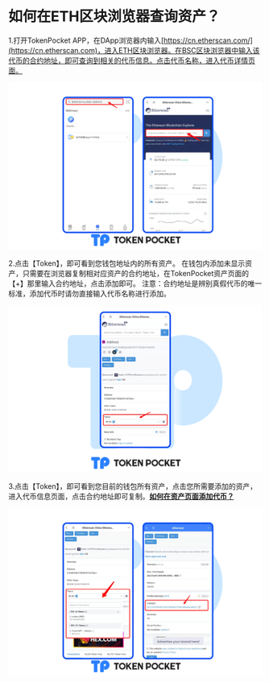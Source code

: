 # 如何在ETH区块浏览器查询资产？

1.打开TokenPocket APP，在DApp浏览器内输入[https://cn.etherscan.com/](https://cn.etherscan.com)，进入ETH区块浏览器。在BSC区块浏览器中输入该代币的合约地址，即可查询到相关的代币信息。点击代币名称，进入代币详情页面。

![](../../../.gitbook/assets/添加资产eth.png)

2.点击【Token】，即可看到您钱包地址内的所有资产。 在钱包内添加未显示资产，只需要在浏览器复制相对应资产的合约地址，在TokenPocket资产页面的【+】那里输入合约地址，点击添加即可。 注意：合约地址是辨别真假代币的唯一标准，添加代币时请勿直接输入代币名称进行添加。

![](../../../.gitbook/assets/添加资产eth-2.png)

3.点击【Token】，即可看到您目前的钱包所有资产，点击您所需要添加的资产，进入代币信息页面，点击合约地址即可复制。[**如何在资产页面添加代币？**](https://help.tokenpocket.pro/cn/token-management/add-token)

![](../../../.gitbook/assets/添加资产eth-1.png)
